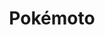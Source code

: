 ---
layout: place
title: "Pokémoto"
permalink: /massachusetts/franklin/pokemoto.html
stateAbbr: MA
stateName: Massachusetts
cityName: Franklin
place_id: ChIJcQDRs9pv5IkRzNZE4t2IAD8
photos:
  - name: >-
      places/ChIJcQDRs9pv5IkRzNZE4t2IAD8/photos/AeeoHcK6t0x3RnKP4Pq5T8PYEiNjEwLKi9elETXSnIpRW-uGQeuLbA-svw5VTfqMbGgampb5JSMC2oMu-vz0qjhr7t8iAWDi9I-2s3q0QabEdEw3urdj_0by-BcBMoikqZELNNTN8cfceQvDfC90JKTaBShYq_t0Ad__b-sN0zZKU6qDiCr4C3SfuEktJKjt-MvKV13qLxAt6gmdtn3jvl-f5jK5OvNn5tiTTfAmlx-dharTj2ovybPU5cFutbHTTg3ISZFvU2JOFZQDHBDWdvnwevH8FaBZdXhP4I2xH5fCXpcEeA
    widthPx: 3024
    heightPx: 4032
    authorAttributions:
      - displayName: Pokémoto
        uri: https://maps.google.com/maps/contrib/102402113735942212637
        photoUri: >-
          https://lh3.googleusercontent.com/a-/ALV-UjVh1OIxr7BCsTAwXuV6ORQlQ2UF3s1r6YxMkO7YvkryM6kMVGY=s100-p-k-no-mo
    flagContentUri: >-
      https://www.google.com/local/imagery/report/?cb_client=maps_api_places.places_api&image_key=!1e10!2sAF1QipOqPzaJzO7QlSQv9dGKJugzikhl5cjhShwqY4Pg&hl=en-US
    googleMapsUri: >-
      https://www.google.com/maps/place//data=!3m4!1e2!3m2!1sAF1QipOqPzaJzO7QlSQv9dGKJugzikhl5cjhShwqY4Pg!2e10!4m2!3m1!1s0x89e46fdab3d10071:0x3f0088dde244d6cc
  - name: >-
      places/ChIJcQDRs9pv5IkRzNZE4t2IAD8/photos/AeeoHcJpSmOXDj3yzn0De-D9ePpfpb2TypoxBEZY9qSBk7OdaSWWuCI2Hb1GfxTI0_R0c3P1LWkUJhAZ6Pbaiz0GLI8SRN1TMPSDWfluNB5XG_fscbonhGEIqbiX2D8yFRxPGWoaVWjzngH3cEQOy9rIhxZA-aAX3lhm-u08sAR7TLraX0EG49VMNIcaH7eYp075a4AxBWIlumZ76b1AFShpReZyg9n0JR9wCacR7qXsCNNqVD-ny4FDlMus3Iel02ab-sXkm04oOSosruokkL0sQ-QF-NlCIiJjh8mpj0vPYH8eZw
    widthPx: 4800
    heightPx: 4800
    authorAttributions:
      - displayName: Pokémoto
        uri: https://maps.google.com/maps/contrib/102402113735942212637
        photoUri: >-
          https://lh3.googleusercontent.com/a-/ALV-UjVh1OIxr7BCsTAwXuV6ORQlQ2UF3s1r6YxMkO7YvkryM6kMVGY=s100-p-k-no-mo
    flagContentUri: >-
      https://www.google.com/local/imagery/report/?cb_client=maps_api_places.places_api&image_key=!1e10!2sAF1QipOcAj6k4BqxOgBlwSsEXOftrTb7iL_6fob_1qi4&hl=en-US
    googleMapsUri: >-
      https://www.google.com/maps/place//data=!3m4!1e2!3m2!1sAF1QipOcAj6k4BqxOgBlwSsEXOftrTb7iL_6fob_1qi4!2e10!4m2!3m1!1s0x89e46fdab3d10071:0x3f0088dde244d6cc
  - name: >-
      places/ChIJcQDRs9pv5IkRzNZE4t2IAD8/photos/AeeoHcIi3x8f2etFOp2VnYlIwBuX8Jq_jUZTX2cM70MNNQzY_YSMKDr9IqPERgS3BK8bSCD8qU_dMgE6SUv6IrMA005P0q6d8GSGVjyZDXDiVXX_Gr5GIYOpchgxIrIwJt1htPuw1vmadLmpkwMM14S17V9dPw_OYBVMbEpygD0RctofuugnPYkGoXMCZch-f2PlOo1tnsNDMjNSeS3DeBRZG5wnKoVAdJycNk_Lrkwh3Bg5qmTbi598D-XqwuQbBbupU_jeQc2nuNlAqPKUEQ7T9nY5UNk0J9pa_LslZxPST3UvdOO0lcKl9hxcQrnw_BNW_IQLm_wZQu0lHSYcHAxfCUO49aVWFhbFiqq8-wztwQzCIaR9H5RaupJGqcuokE4ygCGkCiDMje422qPOMRX1x-1qhqtDK4jJFE4eLSAIteVX1jqf
    widthPx: 4032
    heightPx: 3024
    authorAttributions:
      - displayName: Amit Jagdale
        uri: https://maps.google.com/maps/contrib/116808360568690371892
        photoUri: >-
          https://lh3.googleusercontent.com/a/ACg8ocI6yD2VdXTl9CeVsAF4NW_EiLxQ4b9OVuHwi9HPFpjRNzqj=s100-p-k-no-mo
    flagContentUri: >-
      https://www.google.com/local/imagery/report/?cb_client=maps_api_places.places_api&image_key=!1e10!2sCIHM0ogKEICAgIDmvfnk5AE&hl=en-US
    googleMapsUri: >-
      https://www.google.com/maps/place//data=!3m4!1e2!3m2!1sCIHM0ogKEICAgIDmvfnk5AE!2e10!4m2!3m1!1s0x89e46fdab3d10071:0x3f0088dde244d6cc
  - name: >-
      places/ChIJcQDRs9pv5IkRzNZE4t2IAD8/photos/AeeoHcIkIZW9_m_GXiF7Puf9nss01X_k9TQHuCphLHpzLKBsr5t7t9R4sHGy6-nE0_S79X2qY4Cn5yh-Geka63TrisRnAInVVNXgVutndI8vKBsO20_ZPjye3PnRF6A908hKkrg-6sy-06Rmv0lcbqxNSTft7Kbll4tmRgWu_S9jQGq6kZ9TjzXKDnt09UxHWWnrzalPNpXjXiRr_j0xiZnoDJHDv2vqpDP5nw_87UpeldXvEYy9ORBaur19k9oa2GTu-ooF2nk6X4LLcxSTaIE73Ff0eQPqsI7g0RrjwSF7GsyK5g
    widthPx: 593
    heightPx: 593
    authorAttributions:
      - displayName: Pokémoto
        uri: https://maps.google.com/maps/contrib/102402113735942212637
        photoUri: >-
          https://lh3.googleusercontent.com/a-/ALV-UjVh1OIxr7BCsTAwXuV6ORQlQ2UF3s1r6YxMkO7YvkryM6kMVGY=s100-p-k-no-mo
    flagContentUri: >-
      https://www.google.com/local/imagery/report/?cb_client=maps_api_places.places_api&image_key=!1e10!2sAF1QipPlh69OqZJJD-VJjDJE-jAnO3KeC1I-bvCSS1uf&hl=en-US
    googleMapsUri: >-
      https://www.google.com/maps/place//data=!3m4!1e2!3m2!1sAF1QipPlh69OqZJJD-VJjDJE-jAnO3KeC1I-bvCSS1uf!2e10!4m2!3m1!1s0x89e46fdab3d10071:0x3f0088dde244d6cc
  - name: >-
      places/ChIJcQDRs9pv5IkRzNZE4t2IAD8/photos/AeeoHcI_TwYNc85DU7NmcwjE_TrxuDBb3Iqz9Mht6U2Gea8_ttwk_u7g5-A7eJPN4vCLtAewnfHwXOizMlSt6U56Y7z60vV7mr9XFM2EH5lAARuWPMLyb8jHqNrWCtf46VJ9iEL2WLKUFDDuP-LTIeePlD11-d2hEtFBcpXyen6adoFviCIDurg_LRGBa31L0gSunh2rFslX6e7csMmwILUBBYrCq-FiCR5etuXZe_JqZyUP4YAAbNXkIoG3AGG_vzCDl_EL4KSNE4ZQEuXmFtjZqX2Xm_7Cs32GnBz-E9bjC10pOQ
    widthPx: 4800
    heightPx: 4800
    authorAttributions:
      - displayName: Pokémoto
        uri: https://maps.google.com/maps/contrib/102402113735942212637
        photoUri: >-
          https://lh3.googleusercontent.com/a-/ALV-UjVh1OIxr7BCsTAwXuV6ORQlQ2UF3s1r6YxMkO7YvkryM6kMVGY=s100-p-k-no-mo
    flagContentUri: >-
      https://www.google.com/local/imagery/report/?cb_client=maps_api_places.places_api&image_key=!1e10!2sAF1QipPWQodrvNvB8vNzCf8-2agoiYni6U6oZcfQ_HJZ&hl=en-US
    googleMapsUri: >-
      https://www.google.com/maps/place//data=!3m4!1e2!3m2!1sAF1QipPWQodrvNvB8vNzCf8-2agoiYni6U6oZcfQ_HJZ!2e10!4m2!3m1!1s0x89e46fdab3d10071:0x3f0088dde244d6cc
  - name: >-
      places/ChIJcQDRs9pv5IkRzNZE4t2IAD8/photos/AeeoHcJNI4F3qHaNsXU5LAvT3wgm8tZGVwVahjKhONpb1otGqXuZ2KG2hDDuYCZXMUCQONaXclwyG5IMBlHqcnPwhAMgDMlzhtyydyTMbsJd_nMagT63H79t5jMz-SvfVaCkUrbRdO-EPv1_rxm0WYqKQ4DGTFFFs54d6Sf1FCOKpMjl5iBsif769fii9Lpwxdu7dYUk8fB_a2XACALl-9nJZqvZaELSaXZ7DDJnghzbXawaBG3mth4ppwqFVGbdnGDyOHUX0r-1EGOB3s0RtV4d81AeMqZIEdsh7Nn4AQI2oR6MhA
    widthPx: 4800
    heightPx: 3200
    authorAttributions:
      - displayName: Pokémoto
        uri: https://maps.google.com/maps/contrib/102402113735942212637
        photoUri: >-
          https://lh3.googleusercontent.com/a-/ALV-UjVh1OIxr7BCsTAwXuV6ORQlQ2UF3s1r6YxMkO7YvkryM6kMVGY=s100-p-k-no-mo
    flagContentUri: >-
      https://www.google.com/local/imagery/report/?cb_client=maps_api_places.places_api&image_key=!1e10!2sAF1QipOs01c2dey_9io-F9q78f14JWUKoYblZoj_sfeY&hl=en-US
    googleMapsUri: >-
      https://www.google.com/maps/place//data=!3m4!1e2!3m2!1sAF1QipOs01c2dey_9io-F9q78f14JWUKoYblZoj_sfeY!2e10!4m2!3m1!1s0x89e46fdab3d10071:0x3f0088dde244d6cc
  - name: >-
      places/ChIJcQDRs9pv5IkRzNZE4t2IAD8/photos/AeeoHcINPnOWVcdnKVofv2LpCbN_TGp5fELVl9VdSkc_xEmvbRGtKDlCjyvTDuaPU5BDwi4i6sevkoKE5DYJxfBLLK9A9CiQMOeazVAIVZJxwinGNrqtI8nOvY7OXVJz2hxIeWRq9BOy_MZoGRShIbeK0fmz5DpJYtYV589Bw2gnVJfB0nv1vzpnaNPF4MY4EKTE5BNeUsvQ8wpGRSvueUl-Wxagy51f9RvQ3MyIzNZosMhO3f20uGer0jRMtPOv8igIIiqQYQ1g1efnlUnIqGI0pMYC4s4udh7ohymWoMoNBhifzA
    widthPx: 4800
    heightPx: 3200
    authorAttributions:
      - displayName: Pokémoto
        uri: https://maps.google.com/maps/contrib/102402113735942212637
        photoUri: >-
          https://lh3.googleusercontent.com/a-/ALV-UjVh1OIxr7BCsTAwXuV6ORQlQ2UF3s1r6YxMkO7YvkryM6kMVGY=s100-p-k-no-mo
    flagContentUri: >-
      https://www.google.com/local/imagery/report/?cb_client=maps_api_places.places_api&image_key=!1e10!2sAF1QipO3wiOUENOkMtS54QrLChKbdgBHChGb_gwqdvPo&hl=en-US
    googleMapsUri: >-
      https://www.google.com/maps/place//data=!3m4!1e2!3m2!1sAF1QipO3wiOUENOkMtS54QrLChKbdgBHChGb_gwqdvPo!2e10!4m2!3m1!1s0x89e46fdab3d10071:0x3f0088dde244d6cc
  - name: >-
      places/ChIJcQDRs9pv5IkRzNZE4t2IAD8/photos/AeeoHcJYR7HLfaO0WOljqpVNjJLEhOG5knnewLV7kXod9LVx5FqfTsRdtpHck-LEV72Y64dZlSK5KOHenSMxlxmxl3buOfykgaPGlzuy4bJZPi5s1OrKGdxKvGcsdP7b0iV6dvfjqTm_beQq53zdKgVijzs-IBOhly8jq9Jgq4VAu-9Cs6xESs2HZLWdy2BxvX4h-k0hoBUDlVDSRRm6A_4Ld1XGJAQ-7Pc7MUFmmHnkNmKe-EJMfHYfFFUay4lgQdixEEgwCSskPYNad0Wvr4V8sqCd25B6Kev5t5pYyO6nq3oKozZ3vRh1j9mwM10uYcFMviSNLnpmS-xK61KqiENhbU3KTkojAnOioeqNyVIW0OugmI80ev8pMg7wJGvjkIfZ4BGQ6MnUWm-A8CytPzA58eUbG_0XozzM7CMM3UmBEYvn8A
    widthPx: 3000
    heightPx: 4000
    authorAttributions:
      - displayName: Jennifer Shelley
        uri: https://maps.google.com/maps/contrib/117808794146806748397
        photoUri: >-
          https://lh3.googleusercontent.com/a-/ALV-UjUplyifoqV5bopQD-i-RGFO3sJqMunClr4XYN2-8MBCwQRHICASog=s100-p-k-no-mo
    flagContentUri: >-
      https://www.google.com/local/imagery/report/?cb_client=maps_api_places.places_api&image_key=!1e10!2sCIHM0ogKEICAgICH37W4fw&hl=en-US
    googleMapsUri: >-
      https://www.google.com/maps/place//data=!3m4!1e2!3m2!1sCIHM0ogKEICAgICH37W4fw!2e10!4m2!3m1!1s0x89e46fdab3d10071:0x3f0088dde244d6cc
  - name: >-
      places/ChIJcQDRs9pv5IkRzNZE4t2IAD8/photos/AeeoHcK4YdlX_6zTJVzIS1Mt2GcNScaDeNN715kT4gGQVtYoefYKcOZk3PO3sgUxIJbn8qc1mulPYEvriRqSHz7Dbx7nr9B5pcKyKEqLL1SOWgDD2K8c-GDY9ECVhWaQ1sjI-b3oGwdaIWBGIaP2ZVqykpm1jXPIiVV1v8kRmpg7VnlYJ92emhvnwJQD4zduerIGa7wWzehQxHtFo7f7ItEdnO0alva5sm3qbr7Bb9yUUM9HOxN2R4tWjgKDLLd7TVmHzbWf895pTTZMW4nJCccwuK9dkuiWQ7J2mYpp_ts5uJNi2vh1s4JLKk625sUp0Ug4eDW9HV2i_t1-SPx67FnTye-mQ0HBGLt_qFTE4SYBdLGH6_u02ecnBcZwE8igG7_lZJ_U_R1i0qVWvcBnF8VY-nxRwdJ7j2PlGkfTrvNZ1dM
    widthPx: 3024
    heightPx: 4032
    authorAttributions:
      - displayName: Ou Wang
        uri: https://maps.google.com/maps/contrib/111630255750802307284
        photoUri: >-
          https://lh3.googleusercontent.com/a-/ALV-UjXpn0hGgmdtUPzlfTUpl16EZQ5Xfc3M88jGybQ5zmDe7zQGB7EynQ=s100-p-k-no-mo
    flagContentUri: >-
      https://www.google.com/local/imagery/report/?cb_client=maps_api_places.places_api&image_key=!1e10!2sCIHM0ogKEICAgIC7iLGqVg&hl=en-US
    googleMapsUri: >-
      https://www.google.com/maps/place//data=!3m4!1e2!3m2!1sCIHM0ogKEICAgIC7iLGqVg!2e10!4m2!3m1!1s0x89e46fdab3d10071:0x3f0088dde244d6cc
  - name: >-
      places/ChIJcQDRs9pv5IkRzNZE4t2IAD8/photos/AeeoHcLJqb4dpPYiW5PtGxFTPQHeUhYISwq1xzGIERekMIeAcNCNrr7Hqc9JYgXeJSg0QZT9RMmSIdy3uyi5aygsPNyNbSLegiKg0ln71HwV8IW9sn_qF9WYvst_Nj4tFgKKx0Qt3GwR8WFBRp6EBtMvsFKwrRDgqlDqh-XyP37eq-V3YlTxCG8bgbO630SeTyUt3C3IJXgtNpYXHD0yiaxUFghFMqI0eQMWeF_O_pAPS0NtVlC2x-15j34VbKnH_wsaLjalOSxtPaqnOYu6gjUKtUS8fIsxVz-nBVM4wS225GiuLpthZkzP-A9zs3O_Da1WGjQIrbrwGY2AUbBcQ-n9_XIlm6qHU2yv9YWyLpjdx98K0f4rI8yufBLhhCWjB4miMky9sOoN9dxS3oQJ0B4cs1f2-9oubwaenGTgPU2uaNZgQZ8
    widthPx: 4624
    heightPx: 3472
    authorAttributions:
      - displayName: Peter Wiernicki
        uri: https://maps.google.com/maps/contrib/116157850066477856759
        photoUri: >-
          https://lh3.googleusercontent.com/a-/ALV-UjVPSwW5fwC__ToPyHBMi_OU_rQ0aM1YcGJOWBONk1O4FacgJJ_Z=s100-p-k-no-mo
    flagContentUri: >-
      https://www.google.com/local/imagery/report/?cb_client=maps_api_places.places_api&image_key=!1e10!2sCIHM0ogKEICAgIC3vqmvhQE&hl=en-US
    googleMapsUri: >-
      https://www.google.com/maps/place//data=!3m4!1e2!3m2!1sCIHM0ogKEICAgIC3vqmvhQE!2e10!4m2!3m1!1s0x89e46fdab3d10071:0x3f0088dde244d6cc
address: 274 Franklin Village Drive, Franklin, MA 02038, USA
street: 274 Franklin Village Drive
city: Franklin
state: MA
zip: '02038'
country: USA
neighborhood: null
latitude: '42.088960'
longitude: '-71.424653'
accessibility_options:
  wheelchairAccessibleParking: true
  wheelchairAccessibleEntrance: true
  wheelchairAccessibleRestroom: true
  wheelchairAccessibleSeating: true
business_status: OPERATIONAL
name: Pokémoto
google_maps_links:
  directionsUri: >-
    https://www.google.com/maps/dir//''/data=!4m7!4m6!1m1!4e2!1m2!1m1!1s0x89e46fdab3d10071:0x3f0088dde244d6cc!3e0
  placeUri: https://maps.google.com/?cid=4539778910954772172
  writeAReviewUri: >-
    https://www.google.com/maps/place//data=!4m3!3m2!1s0x89e46fdab3d10071:0x3f0088dde244d6cc!12e1
  reviewsUri: >-
    https://www.google.com/maps/place//data=!4m4!3m3!1s0x89e46fdab3d10071:0x3f0088dde244d6cc!9m1!1b1
  photosUri: >-
    https://www.google.com/maps/place//data=!4m3!3m2!1s0x89e46fdab3d10071:0x3f0088dde244d6cc!10e5
primary_type: American Restaurant
opening_hours:
  regular: null
  current: null
secondary_opening_hours:
  regular:
    weekdayDescriptions: null
    type: null
  current:
    weekdayDescriptions: null
    type: null
phone: (508) 346-3365
price_level: PRICE_LEVEL_MODERATE
price_range: $10 &ndash; $20
rating: '4.6'
rating_count: 200
website: http://www.pokemoto.com/
description: null
reviews: null
parking_options: null
payment_options: null
allow_dogs: null
curbside_pickup: null
delivery: null
dine_in: null
good_for_children: null
good_for_groups: null
good_for_sports: null
live_music: null
menu_for_children: null
outdoor_seating: null
reservable: null
restroom: null
serves_beer: null
serves_breakfast: null
serves_brunch: null
serves_cocktails: null
serves_coffee: null
serves_dinner: null
serves_dessert: null
serves_lunch: null
serves_vegetarian_food: null
serves_wine: null
takeout: null

---